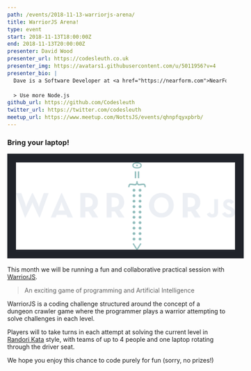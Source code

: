```yaml
---
path: /events/2018-11-13-warriorjs-arena/
title: WarriorJS Arena!
type: event
start: 2018-11-13T18:00:00Z
end: 2018-11-13T20:00:00Z
presenter: David Wood
presenter_url: https://codesleuth.co.uk
presenter_img: https://avatars1.githubusercontent.com/u/5011956?v=4
presenter_bio: |
  Dave is a Software Developer at <a href="https://nearform.com">NearForm</a>, and organiser of NottsJS.

  > Use more Node.js
github_url: https://github.com/Codesleuth
twitter_url: https://twitter.com/codesleuth
meetup_url: https://www.meetup.com/NottsJS/events/qhnpfqyxpbrb/
---
```


### Bring your laptop!

<img src="./img/warriorjs-logo.svg" alt="WarriorJS Logo" class="responsive-img" style="background-color: rgb(32, 35, 42); padding: 20px;" />

This month we will be running a fun and collaborative practical session with
[WarriorJS](https://warrior.js.org/).

> An exciting game of programming and Artificial Intelligence

WarriorJS is a coding challenge structured around the concept of a dungeon
crawler game where the programmer plays a warrior attempting to solve challenges
in each level.

Players will to take turns in each attempt at solving the current level in
[Randori Kata](https://codingdojo.org/RandoriKata/) style, with teams of up to 4
people and one laptop rotating through the driver seat.

We hope you enjoy this chance to code purely for fun (sorry, no prizes!)
